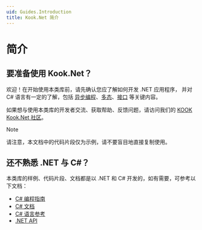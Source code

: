 ```yaml
---
uid: Guides.Introduction
title: Kook.Net 简介
---
```


# 简介

## 要准备使用 Kook.Net？

欢迎！在开始使用本类库前，请先确认您应了解如何开发 .NET 应用程序，
并对 C# 语言有一定的了解，包括 [异步编程]、[多态]、[接口] 等关键内容。

如果想与使用本类库的开发者交流、获取帮助、反馈问题，请访问我们的 [KOOK Kook.Net 社区](https://kaihei.co/EvxnOb)。

> [!NOTE]
> 请注意，本文档中的代码片段仅为示例，请不要盲目地直接复制使用。

[异步编程]: https://docs.microsoft.com/zh-cn/dotnet/csharp/async

[多态]: https://docs.microsoft.com/zh-cn/dotnet/csharp/fundamentals/object-oriented/polymorphism

[接口]: https://docs.microsoft.com/zh-cn/dotnet/csharp/fundamentals/types/interfaces

## 还不熟悉 .NET 与 C#？

本类库的样例、代码片段、文档都是以 .NET 和 C# 开发的，如有需要，可参考以下文档：

- [C# 编程指南](https://docs.microsoft.com/zh-cn/dotnet/csharp/programming-guide/)
- [C# 文档](https://docs.microsoft.com/zh-cn/dotnet/csharp/)
- [C# 语言参考](https://docs.microsoft.com/zh-cn/dotnet/csharp/language-reference/)
- [.NET API](https://docs.microsoft.com/zh-cn/dotnet/api/?view=net-6.0)
